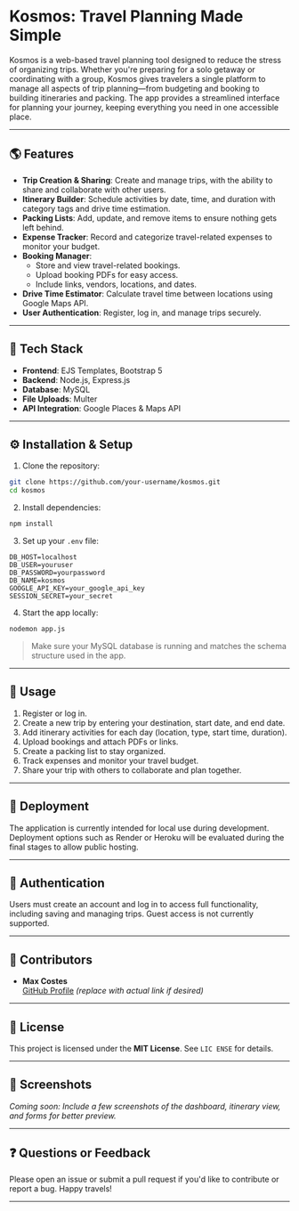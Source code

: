 # Kosmos: Travel Planning Made Simple

Kosmos is a web-based travel planning tool designed to reduce the stress of organizing trips. Whether you're preparing for a solo getaway or coordinating with a group, Kosmos gives travelers a single platform to manage all aspects of trip planning—from budgeting and booking to building itineraries and packing. The app provides a streamlined interface for planning your journey, keeping everything you need in one accessible place.

---

## 🌎 Features

- **Trip Creation & Sharing**: Create and manage trips, with the ability to share and collaborate with other users.
- **Itinerary Builder**: Schedule activities by date, time, and duration with category tags and drive time estimation.
- **Packing Lists**: Add, update, and remove items to ensure nothing gets left behind.
- **Expense Tracker**: Record and categorize travel-related expenses to monitor your budget.
- **Booking Manager**:
  - Store and view travel-related bookings.
  - Upload booking PDFs for easy access.
  - Include links, vendors, locations, and dates.
- **Drive Time Estimator**: Calculate travel time between locations using Google Maps API.
- **User Authentication**: Register, log in, and manage trips securely.

---

## 📄 Tech Stack

- **Frontend**: EJS Templates, Bootstrap 5
- **Backend**: Node.js, Express.js
- **Database**: MySQL
- **File Uploads**: Multer
- **API Integration**: Google Places & Maps API

---

## ⚙️ Installation & Setup

1. Clone the repository:

```bash
git clone https://github.com/your-username/kosmos.git
cd kosmos
```

2. Install dependencies:

```bash
npm install
```

3. Set up your `.env` file:

```env
DB_HOST=localhost
DB_USER=youruser
DB_PASSWORD=yourpassword
DB_NAME=kosmos
GOOGLE_API_KEY=your_google_api_key
SESSION_SECRET=your_secret
```

4. Start the app locally:

```bash
nodemon app.js
```

> Make sure your MySQL database is running and matches the schema structure used in the app.

---

## 🔄 Usage

1. Register or log in.
2. Create a new trip by entering your destination, start date, and end date.
3. Add itinerary activities for each day (location, type, start time, duration).
4. Upload bookings and attach PDFs or links.
5. Create a packing list to stay organized.
6. Track expenses and monitor your travel budget.
7. Share your trip with others to collaborate and plan together.

---

## 🚀 Deployment

The application is currently intended for local use during development. Deployment options such as Render or Heroku will be evaluated during the final stages to allow public hosting.

---

## 🔐 Authentication

Users must create an account and log in to access full functionality, including saving and managing trips. Guest access is not currently supported.

---

## 👥 Contributors

- **Max Costes**\
  [GitHub Profile](https://github.com/your-username) *(replace with actual link if desired)*

---

## 📅 License

This project is licensed under the **MIT License**. See `LIC ENSE` for details.

---

## 🌟 Screenshots

*Coming soon: Include a few screenshots of the dashboard, itinerary view, and forms for better preview.*

---

## ❓ Questions or Feedback

Please open an issue or submit a pull request if you'd like to contribute or report a bug. Happy travels!

---

